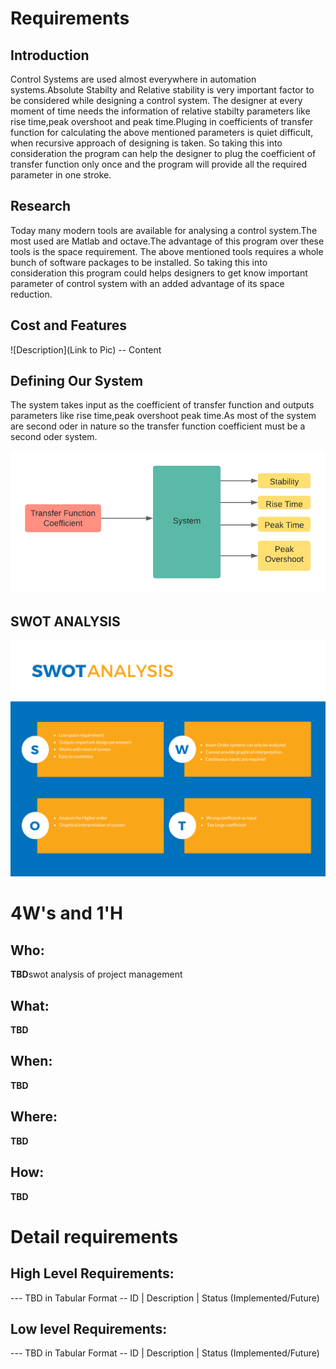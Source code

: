 # Requirements
## Introduction
Control Systems are used almost everywhere in automation systems.Absolute Stabilty and Relative stability is very important factor to be considered while designing a control system. The designer at every moment of time needs the information of relative stabilty parameters like rise time,peak overshoot and peak time.Pluging in coefficients  of transfer function for calculating the above mentioned parameters is quiet difficult, when recursive approach of designing is taken. So taking this into consideration the program can help the designer to plug the coefficient of transfer function only once and the program will provide all the required parameter in one stroke.
 

## Research
Today many modern tools are available for analysing a control system.The most used are Matlab and octave.The advantage of this program over these tools is the space requirement. The above mentioned tools requires a whole bunch of software packages to be installed. So taking this into consideration this program could helps designers to get know important parameter of control system with an added advantage of its space reduction.


## Cost and Features
![Description](Link to Pic)
-- Content 

## Defining Our System
The system takes input as the coefficient of transfer function and outputs parameters like rise time,peak overshoot peak time.As most of the system are second oder in nature so the transfer function coefficient must be a second oder system.
<p align="center">
  <img src="https://github.com/pramanikpatel/Analyse_Control_System/blob/main/1_Requirements/Block_Diagram.png" />
</p>


## SWOT ANALYSIS
![SWOT-Sample](https://github.com/pramanikpatel/Analyse_Control_System/blob/main/1_Requirements/SWOT.png)

# 4W&#39;s and 1&#39;H

## Who:

**TBD**swot analysis of project management

## What:

**TBD**

## When:

**TBD**

## Where:

**TBD**

## How:

**TBD**

# Detail requirements
## High Level Requirements:
--- TBD in Tabular Format 
-- ID | Description | Status (Implemented/Future)


##  Low level Requirements:
--- TBD in Tabular Format 
-- ID | Description | Status (Implemented/Future)
